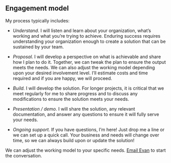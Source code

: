 <!-- ## This can be your internal website page / project page. Is this working? I am excited to use this! -->

## Engagement model

My process typically includes:

* <em> Understand.</em> I will listen and learn about your organization, what’s working and what you’re trying to achieve. Enduring success requires understanding your organization enough to create a solution that can be sustained by your team.

* <em> Proposal.</em> I will develop a perspective on what is achievable and share how I plan to do it. Together, we can tweak the plan to ensure the output meets the needs. We can also adjust the working model depending upon your desired involvement level. I’ll estimate costs and time required and if you are happy, we will proceed.

* <em> Build.</em> I will develop the solution. For longer projects, it is critical that we meet regularly for me to share progress and to discuss any modifications to ensure the solution meets your needs.

* <em> Presentation / demo.</em> I will share the solution, any relevant documentation, and answer any questions to ensure it will fully serve your needs.

* <em> Ongoing support.</em> If you have questions, I’m here! Just drop me a line or we can set up a quick call. Your business and needs will change over time, so we can always build upon or update the solution!

We can adjust the working model to your specific needs. [Email Evan](mailto:grow.with.a.purpose@gmail.com) to start the conversation. 

<!--
**Project description:** Lorem ipsum dolor sit amet, consectetur adipiscing elit, sed do eiusmod tempor incididunt ut labore et dolore magna aliqua. Ut enim ad minim veniam, quis nostrud exercitation ullamco laboris nisi ut aliquip ex ea commodo consequat. Duis aute irure dolor in reprehenderit in voluptate velit esse cillum dolore eu fugiat nulla pariatur. Excepteur sint occaecat cupidatat non proident, sunt in culpa qui officia deserunt mollit anim id est laborum.

### 1. Suggest hypotheses about the causes of observed phenomena

Sed ut perspiciatis unde omnis iste natus error sit voluptatem accusantium doloremque laudantium, totam rem aperiam, eaque ipsa quae ab illo inventore veritatis et quasi architecto beatae vitae dicta sunt explicabo. 

```javascript
if (isAwesome){
  return true
}
```

### 2. Assess assumptions on which statistical inference will be based

```javascript
if (isAwesome){
  return true
}
```

### 3. Support the selection of appropriate statistical tools and techniques

<img src="images/dummy_thumbnail.jpg?raw=true"/>

### 4. Provide a basis for further data collection through surveys or experiments

Sed ut perspiciatis unde omnis iste natus error sit voluptatem accusantium doloremque laudantium, totam rem aperiam, eaque ipsa quae ab illo inventore veritatis et quasi architecto beatae vitae dicta sunt explicabo. 

For more details see [GitHub Flavored Markdown](https://guides.github.com/features/mastering-markdown/).
-->
